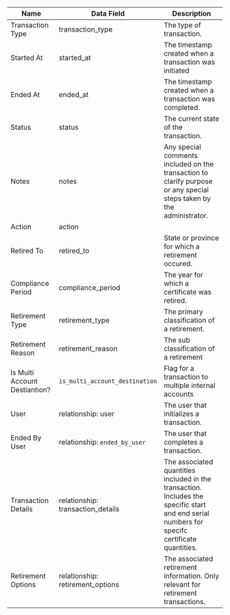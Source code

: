 | Name                          | Data Field                        | Description                                                                                                                                   |
|-------------------------------|-----------------------------------|-----------------------------------------------------------------------------------------------------------------------------------------------|
| Transaction Type              | transaction_type                  | The type of transaction.                                                                                                                      |
| Started At                    | started_at                        | The timestamp created when a transaction was initiated                                                                                        |
| Ended At                      | ended_at                          | The timestamp created when a transaction was completed.                                                                                       |
| Status                        | status                            | The current state of the transaction.                                                                                                         |
| Notes                         | notes                             | Any special comments included on the transaction to clarify purpose or any special steps taken by the administrator.                          |
| Action                        | action                            |                                                                                                                                               |
| Retired To                    | retired_to                        | State or province for which a retirement occured.                                                                                             |
| Compliance Period             | compliance_period                 | The year for which a certificate was retired.                                                                                                 |
| Retirement Type               | retirement_type                   | The primary classification of a retirement.                                                                                                   |
| Retirement Reason             | retirement_reason                 | The sub classification of a retirement                                                                                                        |
| Is Multi Account Destiantion? | `is_multi_account_destination`      | Flag for a transaction to multiple internal accounts                                                                                          |
| User                          | relationship: user                | The user that initializes a transaction.                                                                                                      |
| Ended By User                 | relationship: `ended_by_user`       | The user that completes a transaction.                                                                                                        |
| Transaction Details           | relationship: transaction_details | The associated quantities included in the transaction. Includes the specific start and end serial numbers for specifc certificate quantities. |
| Retirement Options            | relationship: retirement_options  | The associated retirement information. Only relevant for retirement transactions.                                                             |
